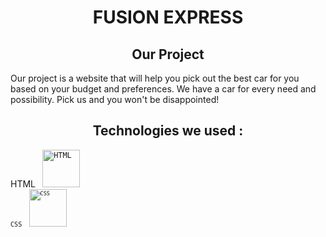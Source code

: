<h1 align="center"> FUSION EXPRESS </h1>

<h2 align="center"> Our Project </h2>
Our project is a website that will help you pick out the best car for you based on your budget and preferences. We have a car for every need and possibility. Pick us and you won't be disappointed!

<h2 align="center"> Technologies we used : </h2>
HTML <code> <img src="https://logodownload.org/wp-content/uploads/2016/10/html5-logo.png" alt="HTML" height="60"> <code>
CSS <code> <img src="https://image.pngaaa.com/311/3920311-middle.png" alt="CSS" height="60"> <code>
